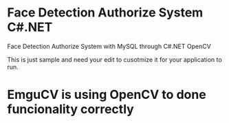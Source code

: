 # Face Detection Authorize System C#.NET
Face Detection Authorize System with MySQL through C#.NET OpenCV

This is just sample and need your edit to cusotmize it for your application to run.

# EmguCV is using OpenCV to done funcionality correctly
